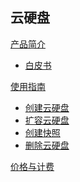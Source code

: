 ## 云硬盘

[产品简介]()
 
* [白皮书](平台服务/云硬盘/产品简介/云硬盘白皮书.md)

[使用指南]()

* [创建云硬盘](平台服务/云硬盘/使用指南/创建云硬盘.md)
* [扩容云硬盘](平台服务/云硬盘/使用指南/扩容云硬盘.md)
* [创建快照](平台服务/云硬盘/使用指南/创建快照.md)
* [删除云硬盘](平台服务/云硬盘/使用指南/删除云硬盘.md)

[价格与计费](平台服务/云硬盘/云硬盘价格与计费.md)